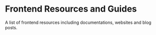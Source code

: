 # Frontend Resources and Guides
A list of frontend resources including documentations, websites and blog posts.
